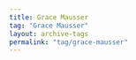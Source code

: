 ```yaml
---
title: Grace Mausser
tag: "Grace Mausser"
layout: archive-tags
permalink: "tag/grace-mausser"
---
```

